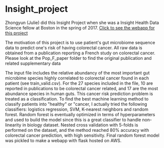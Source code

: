 # Insight_project
  Zhongyun (Julie) did this Insight Project when she was a Insight Health Data Science fellow at Boston in the spring of 2017. 
  [Click to see the webapp for this project](havesomeguts.faith)
  
  The motivation of this project is to use patient's gut microbiome sequence data to predict one's risk of having colorectal cancer. All raw data is obtained from a publication reporting a French study on colorectal cancer. Please look at the Pop_F_paper folder to find the original publication and related supplementary data
  
  The input file includes the relative abundancy of the most important gut microbime species highly correlated to colorectal cancer found in each patient (see train_valid.csv). For the 27 species included in the file, 10 are reported in publications to be colorectal cancer related, and 17 are the most abundance species in human guts. 
  This cancer risk prediction problem is treated as a classification. To find the best machine learning method to classify patients into "healthy" or "cancer, I actually tried the following classifiers: logistics regression, SVM, K-nearest neighbors and random forest. Random forest is eventually optimized in terms of hyperparameters and used to build the model since this is a great classifier to handle non-linearity in biology dataset. 
  Nested cross validation with 5-folds is performed on the dataset, and the method reached 80% accuracy with colorectal cancer prediction, with high sensitivity. 
  Final random forest model was pickled to make a webapp with flask hosted on AWS. 
